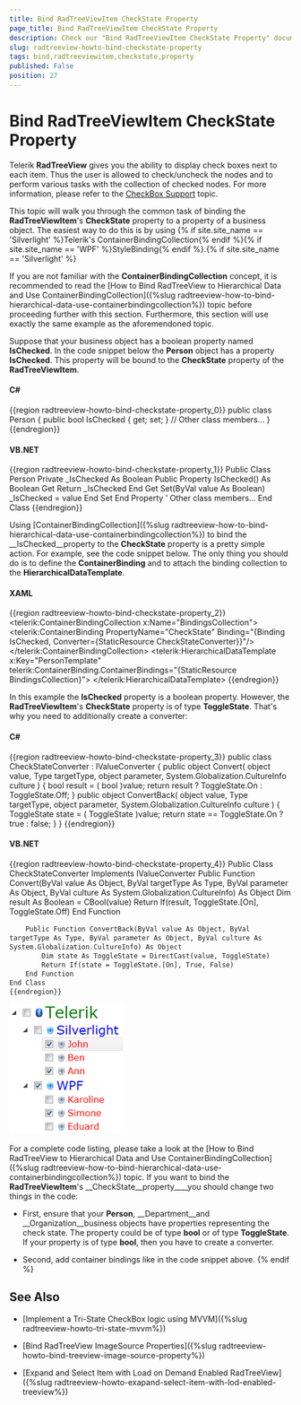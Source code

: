 ```yaml
---
title: Bind RadTreeViewItem CheckState Property
page_title: Bind RadTreeViewItem CheckState Property
description: Check our "Bind RadTreeViewItem CheckState Property" documentation article for the RadTreeView WPF control.
slug: radtreeview-howto-bind-checkstate-property
tags: bind,radtreeviewitem,checkstate,property
published: False
position: 27
---
```


# Bind RadTreeViewItem CheckState Property



Telerik __RadTreeView__ gives you the ability to display check boxes next to each item. Thus the user is allowed to check/uncheck the nodes and to perform various tasks with the collection of checked nodes. For more information, please refer to the [CheckBox Support](763685D2-AB90-47E5-977F-526A5EA137C4) topic. 

This topic will walk you through the common task of binding the __RadTreeViewItem__'s __CheckState__ property to a property of a business object. The easiest way to do this is by using {% if site.site_name == 'Silverlight' %}Telerik's ContainerBindingCollection{% endif %}{% if site.site_name == 'WPF' %}StyleBinding{% endif %}.{% if site.site_name == 'Silverlight' %}

If you are not familiar with the __ContainerBindingCollection__ concept, it is recommended to read the [How to Bind RadTreeView to Hierarchical Data and Use ContainerBindingCollection]({%slug radtreeview-how-to-bind-hierarchical-data-use-containerbindingcollection%}) topic before proceeding further with this section. Furthermore, this section will use exactly the same example as the aforemendoned topic.

Suppose that your business object has a boolean property named __IsChecked__. In the code snippet below the __Person__ object has a property __IsChecked__. This property will be bound to the __CheckState__ property of the __RadTreeViewItem__.

#### __C#__

{{region radtreeview-howto-bind-checkstate-property_0}}
	public class Person
	{
	    public bool IsChecked
	    {
	        get;
	        set;
	    }
	    // Other class members...
	}
	{{endregion}}



#### __VB.NET__

{{region radtreeview-howto-bind-checkstate-property_1}}
	Public Class Person
	Private _IsChecked As Boolean
	    Public Property IsChecked() As Boolean
	        Get
	            Return _IsChecked
	        End Get
	        Set(ByVal value As Boolean)
	            _IsChecked = value
	        End Set
	    End Property
	    ' Other class members...
	End Class
	{{endregion}}



Using [ContainerBindingCollection]({%slug radtreeview-how-to-bind-hierarchical-data-use-containerbindingcollection%}) to bind the __IsChecked__property to the __CheckState__ property is a pretty simple action. For example, see the code snippet below. The only thing you should do is to define the __ContainerBinding__ and to attach the binding collection to the __HierarchicalDataTemplate__.

#### __XAML__

{{region radtreeview-howto-bind-checkstate-property_2}}
	<telerik:ContainerBindingCollection x:Name="BindingsCollection">
	    <telerik:ContainerBinding PropertyName="CheckState" Binding="{Binding IsChecked, Converter={StaticResource CheckStateConverter}}"/>
	    <!--Other Container Bindings-->
	</telerik:ContainerBindingCollection>
	<!--Data template for the Person object-->
	<telerik:HierarchicalDataTemplate  
	    x:Key="PersonTemplate"  
	    telerik:ContainerBinding.ContainerBindings="{StaticResource BindingsCollection}">
	    <TextBlock Text="{Binding Name}" Foreground="Red" FontSize="16" FontFamily="Verdana" />
	</telerik:HierarchicalDataTemplate>
	{{endregion}}



In this example the __IsChecked__ property is a boolean property. However, the __RadTreeViewItem__'s __CheckState__ property is of type __ToggleState__. That's why you need to additionally create a converter:

#### __C#__

{{region radtreeview-howto-bind-checkstate-property_3}}
	public class CheckStateConverter : IValueConverter
	{
	    public object Convert( object value, Type targetType, object parameter, System.Globalization.CultureInfo culture )
	    {
	        bool result = ( bool )value;
	        return result ? ToggleState.On : ToggleState.Off;
	    }
	    public object ConvertBack( object value, Type targetType, object parameter, System.Globalization.CultureInfo culture )
	    {
	        ToggleState state = ( ToggleState )value;
	        return state == ToggleState.On ? true : false;
	    }
	}
	{{endregion}}



#### __VB.NET__

{{region radtreeview-howto-bind-checkstate-property_4}}
	Public Class CheckStateConverter
	    Implements IValueConverter
	    Public Function Convert(ByVal value As Object, ByVal targetType As Type, ByVal parameter As Object, ByVal culture As System.Globalization.CultureInfo) As Object
	        Dim result As Boolean = CBool(value)
	        Return If(result, ToggleState.[On], ToggleState.Off)
	    End Function
	
	    Public Function ConvertBack(ByVal value As Object, ByVal targetType As Type, ByVal parameter As Object, ByVal culture As System.Globalization.CultureInfo) As Object
	        Dim state As ToggleState = DirectCast(value, ToggleState)
	        Return If(state = ToggleState.[On], True, False)
	    End Function
	End Class
	{{endregion}}



![](images/RadTreeView_HowToBindCheckState_010.png)

>

For a complete code listing, please take a look at the [How to Bind RadTreeView to Hierarchical Data and Use ContainerBindingCollection]({%slug radtreeview-how-to-bind-hierarchical-data-use-containerbindingcollection%}) topic. If you want to bind the __RadTreeViewItem__'s __CheckState__property____you should change two things in the code:

* First, ensure that your __Person__, __Department__and __Organization__business objects have properties representing the check state.  The property could be of type __bool__ or of type __ToggleState__. If your property is of type __bool__, then you have to create a converter. 
			

* Second, add container bindings like in the code snippet above.
            {% endif %}

## See Also

 * [Implement a Tri-State CheckBox logic using MVVM]({%slug radtreeview-howto-tri-state-mvvm%})

 * [Bind RadTreeView ImageSource Properties]({%slug radtreeview-howto-bind-treeview-image-source-property%})

 * [Expand and Select Item with Load on Demand Enabled RadTreeView]({%slug radtreeview-howto-exapand-select-item-with-lod-enabled-treeview%})
